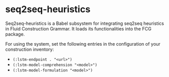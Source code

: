 # seq2seq-heuristics

Seq2seq-heuristics is a Babel subsystem for integrating seq2seq heuristics in Fluid Construction Grammar. It loads its functionalities into the FCG package.

For using the system, set the following entries in the configuration of your construction inventory:

- `(:lstm-endpoint . "<url>")`
- `(:lstm-model-comprehension "<model>")`
- `(:lstm-model-formulation "<model>")`

